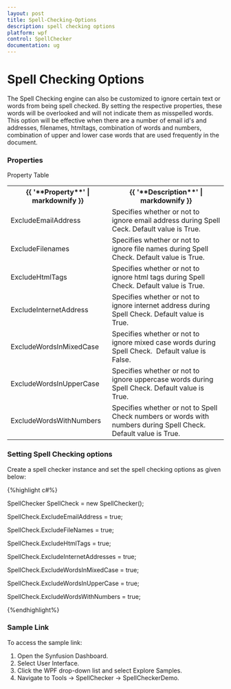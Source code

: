 ```yaml
---
layout: post
title: Spell-Checking-Options
description: spell checking options
platform: wpf
control: SpellChecker
documentation: ug
---
```


# Spell Checking Options

The Spell Checking engine can also be customized to ignore certain text or words from being spell checked. By setting the respective properties, these words will be overlooked and will not indicate them as misspelled words. This option will be effective when there are a number of  email id's and addresses, filenames, htmltags, combination of words and numbers, combination of upper and lower case words that are used frequently in the document.



### Properties



Property Table

<table>
<tr>
<th>
{{ '**Property**' | markdownify }}</th><th>
{{ '**Description**' | markdownify }}</th></tr>
<tr>
<td>
ExcludeEmailAddress</td><td>
Specifies whether or not to ignore email address during Spell Ceck. Default value is True.</td></tr>
<tr>
<td>
ExcludeFilenames</td><td>
Specifies whether or not to ignore file names during Spell Check. Default value is True.</td></tr>
<tr>
<td>
ExcludeHtmlTags</td><td>
Specifies whether or not to ignore html tags during Spell Check. Default value is True.</td></tr>
<tr>
<td>
ExcludeInternetAddress</td><td>
Specifies whether or not to ignore internet address during Spell Check. Default value is True.</td></tr>
<tr>
<td>
ExcludeWordsInMixedCase</td><td>
Specifies whether or not to ignore mixed case words during Spell Check.  Default value is False.</td></tr>
<tr>
<td>
ExcludeWordsInUpperCase</td><td>
Specifies whether or not to ignore uppercase words during Spell Check. Default value is True.</td></tr>
<tr>
<td>
ExcludeWordsWithNumbers</td><td>
Specifies whether or not to Spell Check numbers or words with numbers during Spell Check. Default value is True.</td></tr>
</table>


### Setting Spell Checking options  

Create a spell checker instance and set the spell checking options as given below:

{%highlight c#%}



SpellChecker SpellCheck = new SpellChecker();

SpellCheck.ExcludeEmailAddress = true;

SpellCheck.ExcludeFileNames = true;

SpellCheck.ExcludeHtmlTags = true;

SpellCheck.ExcludeInternetAddresses = true;

SpellCheck.ExcludeWordsInMixedCase = true;

SpellCheck.ExcludeWordsInUpperCase = true;

SpellCheck.ExcludeWordsWithNumbers = true;


{%endhighlight%}

### Sample Link

To access the sample link:

1. Open the Synfusion Dashboard.
2. Select User Interface.
3. Click the WPF drop-down list and select Explore Samples.
4. Navigate to Tools -> SpellChecker -> SpellCheckerDemo.




